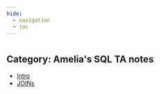 ```yaml
---
hide:
  - navigation
  - toc
---
```


#
## Category: Amelia's SQL TA notes

- [Intro](Basics.md)
- [JOINs](JOINS.md)
